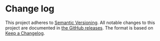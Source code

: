 # Change log

This project adheres to [Semantic Versioning](https://semver.org/spec/v2.0.0.html).
All notable changes to this project are documented in [the GitHub releases](https://github.com/haskellweekly/reveille/releases).
The format is based on [Keep a Changelog](https://keepachangelog.com/en/1.0.0/).
